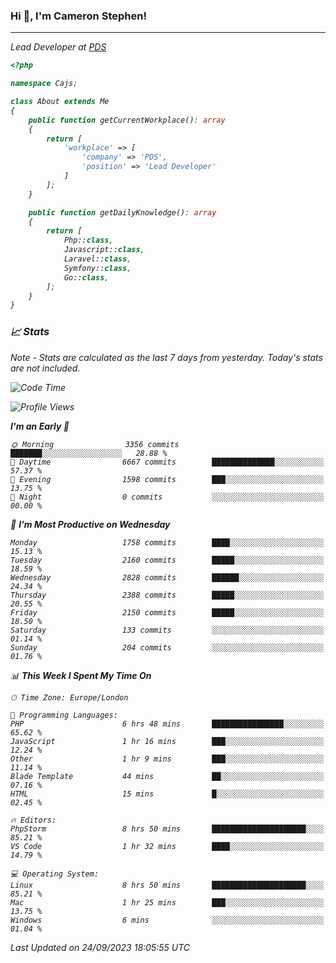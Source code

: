 ### Hi 👋, I'm Cameron Stephen!
<hr>
<p><em>Lead Developer at <a href="https://prindatasolutions.co.uk">PDS</a></p>


```php
<?php

namespace Cajs;

class About extends Me
{
    public function getCurrentWorkplace(): array
    {
        return [
            'workplace' => [
                'company' => 'PDS',
                'position' => 'Lead Developer'
            ]
        ];
    }

    public function getDailyKnowledge(): array
    {
        return [
            Php::class,
            Javascript::class,
            Laravel::class,
            Symfony::class,
            Go::class,
        ];
    }
}
```

### 📈 Stats
<p><em>Note - Stats are calculated as the last 7 days from yesterday. Today's stats are not included.</em></p>


<!--START_SECTION:waka-->
![Code Time](http://img.shields.io/badge/Code%20Time-3%2C544%20hrs%2029%20mins-blue)

![Profile Views](http://img.shields.io/badge/Profile%20Views-0-blue)

**I'm an Early 🐤** 

```text
🌞 Morning                3356 commits        ███████░░░░░░░░░░░░░░░░░░   28.88 % 
🌆 Daytime                6667 commits        ██████████████░░░░░░░░░░░   57.37 % 
🌃 Evening                1598 commits        ███░░░░░░░░░░░░░░░░░░░░░░   13.75 % 
🌙 Night                  0 commits           ░░░░░░░░░░░░░░░░░░░░░░░░░   00.00 % 
```
📅 **I'm Most Productive on Wednesday** 

```text
Monday                   1758 commits        ████░░░░░░░░░░░░░░░░░░░░░   15.13 % 
Tuesday                  2160 commits        █████░░░░░░░░░░░░░░░░░░░░   18.59 % 
Wednesday                2828 commits        ██████░░░░░░░░░░░░░░░░░░░   24.34 % 
Thursday                 2388 commits        █████░░░░░░░░░░░░░░░░░░░░   20.55 % 
Friday                   2150 commits        █████░░░░░░░░░░░░░░░░░░░░   18.50 % 
Saturday                 133 commits         ░░░░░░░░░░░░░░░░░░░░░░░░░   01.14 % 
Sunday                   204 commits         ░░░░░░░░░░░░░░░░░░░░░░░░░   01.76 % 
```


📊 **This Week I Spent My Time On** 

```text
🕑︎ Time Zone: Europe/London

💬 Programming Languages: 
PHP                      6 hrs 48 mins       ████████████████░░░░░░░░░   65.62 % 
JavaScript               1 hr 16 mins        ███░░░░░░░░░░░░░░░░░░░░░░   12.24 % 
Other                    1 hr 9 mins         ███░░░░░░░░░░░░░░░░░░░░░░   11.14 % 
Blade Template           44 mins             ██░░░░░░░░░░░░░░░░░░░░░░░   07.16 % 
HTML                     15 mins             █░░░░░░░░░░░░░░░░░░░░░░░░   02.45 % 

🔥 Editors: 
PhpStorm                 8 hrs 50 mins       █████████████████████░░░░   85.21 % 
VS Code                  1 hr 32 mins        ████░░░░░░░░░░░░░░░░░░░░░   14.79 % 

💻 Operating System: 
Linux                    8 hrs 50 mins       █████████████████████░░░░   85.21 % 
Mac                      1 hr 25 mins        ███░░░░░░░░░░░░░░░░░░░░░░   13.75 % 
Windows                  6 mins              ░░░░░░░░░░░░░░░░░░░░░░░░░   01.04 % 
```


 Last Updated on 24/09/2023 18:05:55 UTC
<!--END_SECTION:waka-->

